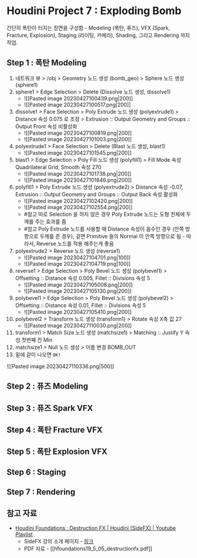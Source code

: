 # Houdini Project 7 : Exploding Bomb
간단히 폭탄이 터지는 장면을 구성함 - Modeling (폭탄, 퓨즈), VFX (Spark, Fracture, Explosion), Staging (라이팅, 카메라), Shading, 그리고 Rendering 까지 작업.

## Step 1 : 폭탄 Modeling
1. 네트워크 뷰 > /obj > Geometry 노드 생성 (bomb_geo) > Sphere 노드 생성 (sphere1)
2. sphere1 > Edge Selection > Delete (Dissolve 노드 생성, dissolve1)
	- ![[Pasted image 20230427100439.png|200]]
	- ![[Pasted image 20230427100517.png|200]]
3. dissolve1 > Face Selection > Poly Extrude 노드 생성 (polyextrude1) > Distance 속성 0.075 로 조정 > Extrusion :: Output Geometry and Groups :: Output Front 속성 비활성화
	- ![[Pasted image 20230427100819.png|200]]
	- ![[Pasted image 20230427101003.png|200]]
4. polyextrude1 > Face Selection > Delete (Blast 노드 생성, blast1)
	- ![[Pasted image 20230427101545.png|200]]
5. blast1 > Edge Selection > Poly Fill 노드 생성 (polyfill1) > Fill Mode 속성 Quadrilateral Grid, Smooth 속성 270
	- ![[Pasted image 20230427101738.png|200]]
	- ![[Pasted image 20230427101846.png|200]]
6. polyfill1 > Poly Extrude 노드 생성 (polyextrude2) > Distance 속성 -0.07, Extrusion :: Output Geometry and Groups :: Output Back 속성 활성화
	- ![[Pasted image 20230427102420.png|200]]
	- ![[Pasted image 20230427102554.png|200]]
	- #참고 따로 Selection 을 하지 않은 경우 Poly Extrude 노드는 도형 전체에 두께를 주는 효과를 줌
	- #참고 Poly Extrude 노드를 사용할 때 Distance 속성이 음수인 경우 (안쪽 방향으로 두께를 준 경우), 겉면 Primitive 들의 Normal 이 안쪽 방향으로 됨 - 따라서, Reverse 노드를 적용 해주는게 좋음
7. polyextrude2 > Reverse 노드 생성 (reverse1)
	- ![[Pasted image 20230427104701.png|100]]
	- ![[Pasted image 20230427104719.png|100]]
8. reverse1 > Edge Selection > Poly Bevel 노드 생성 (polybevel1) > Offsetting :: Distance 속성 0.005, Fillet :: Divisions 속성 5
	- ![[Pasted image 20230427105008.png|200]]
	- ![[Pasted image 20230427105130.png|200]]
9. polybevel1 > Edge Selection > Poly Bevel 노드 생성 (polybevel2) > Offsetting :: Distance 속성 0.01, Fillet :: Divisions 속성 5
	- ![[Pasted image 20230427105410.png|200]]
10. polybevel2 > Transform 노드 생성 (transform1) > Rotate 속성 X축 값 27
	- ![[Pasted image 20230427110030.png|200]]
11. transform1 > Match Size 노드 생성 (matchsize1) > Matching :: Justify Y 속성 첫번째 칸 Min
12. matchsize1 > Null 노드 생성 > 이름 변경 BOMB_OUT
13. 밑에 같이 나오면 `OK!`

![[Pasted image 20230427110336.png|500]]

## Step 2 : 퓨즈 Modeling

## Step 3 : 퓨즈 Spark VFX

## Step 4 : 폭탄 Fracture VFX

## Step 5 : 폭탄 Explosion VFX

## Step 6 : Staging

## Step 7 : Rendering

## 참고 자료
- [Houdini Foundations : Destruction FX | Houdini (SideFX) | Youtube Playlist](https://youtube.com/playlist?list=PLXNFA1EysfYkaso5T6Oddp3cnnmPs9itt)
	- SideFX 강의 소개 페이지 - [링크](https://www.sidefx.com/tutorials/foundations-destruction-fx/)
	- PDF 자료 - [[hfoundations19_5_05_destructionfx.pdf]]